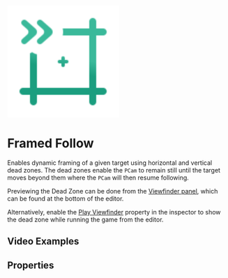 <img alt="Follow Framed Icon" class="page-header-icon" src="../assets/icons/follow-framed.svg" height="256" width="256" />

# Framed Follow

Enables dynamic framing of a given target using horizontal and vertical dead zones. The dead zones enable the `PCam` to remain still until the target moves beyond them where the `PCam` will then resume following.

Previewing the Dead Zone can be done from the [Viewfinder panel](../viewfinder), which can be found at the bottom of the editor.

Alternatively, enable the [Play Viewfinder](#play-viewfinder) property in the inspector to show the dead zone while running the game from the editor.

## Video Examples

<VideoTabs propertyName="follow-framed-videos" video2d="../assets/videos/follow-framed-2d.mp4" video3d="../assets/videos/follow-framed-3d.mp4"/>

## Properties

<!--@include: ./parts/follow-target.md-->

<!--@include: ./parts/follow-offset.md-->

<!--@include: ./parts/damping.md-->

<!--@include: ./parts/damping-value.md-->

<!--@include: ./parts/follow-distance.md-->

<Property propertyName="Dead Zone Horizontal" propertyType="float" propertyDefault="0">
<template v-slot:propertyDescription>

Defines the horizontal dead zone area. While the target is within it, the `PCam` will not move in the horizontal axis. If the targeted node leaves the horizontal bounds, the `PCam` will follow the target horizontally to keep it within bounds.

</template>
</Property>

<Property propertyName="Dead Zone Vertical" propertyType="float" propertyDefault="0">
<template v-slot:propertyDescription>

Defines the vertical dead zone area. While the target is within it, the `PCam` will not move in the vertical axis. If the targeted node leaves the vertical bounds, the `PCam` will follow vertically to keep it within bounds.

</template>
</Property>

<Property propertyName="Play Viewfinder" propertyType="bool" propertyDefault="false">
<template v-slot:propertyDescription>

Enables the dead zones to be visible when running the game from the editor.

_Dead zones will never be visible in build exports._

</template>
</Property>